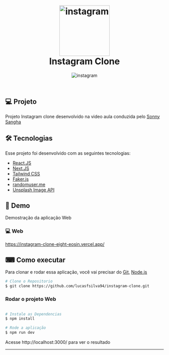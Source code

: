 <h1 align="center">
  <img alt="instagram" src="https://user-images.githubusercontent.com/22107794/139711201-2a6c05d0-804e-47e6-af3e-af90a6ee6a3b.png" width="160px">  
  <br>
  <span> Instagram Clone </span>
</h1>


<p align="center">
    <img alt="instagram" src="https://user-images.githubusercontent.com/22107794/139711008-321f19ea-00e7-4184-9919-7bba312f0284.png" />
</p>

<br>

## 💻 Projeto

Projeto Instagram clone desenvolvido na video aula conduzida pelo [Sonny Sangha](https://www.youtube.com/c/SonnySangha)

## 🛠 Tecnologias

Esse projeto foi desenvolvido com as seguintes tecnologias:
- [React.JS](https://reactjs.org/)
- [Next.JS](https://nextjs.org/)
- [Tailwind CSS](https://tailwindcss.com/)
- [Faker.js](https://github.com/marak/Faker.js/)
- [randomuser.me](https://randomuser.me/)
- [Unsplash Image API](https://source.unsplash.com/)

## 🚀 Demo
Demostração da aplicação Web

### 💻 Web
https://instagram-clone-eight-eosin.vercel.app/

## ⌨ Como executar

Para clonar e rodar essa aplicação, você vai precisar do [Git](https://git-scm.com/), [Node.js](https://nodejs.org/en/)

```bash
# Clone o Repositorio
$ git clone https://github.com/lucasfsilva94/instagram-clone.git
```

### Rodar o projeto Web

```bash

# Instale as Dependencias
$ npm install

# Rode a aplicação
$ npm run dev
```
Acesse http://localhost:3000/ para ver o resultado

---
